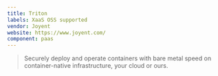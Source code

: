 ```yaml
---
title: Triton
labels: XaaS OSS supported
vendor: Joyent
website: https://www.joyent.com/
component: paas
---
```

> Securely deploy and operate containers with bare metal speed on container-native infrastructure, your cloud or ours.
